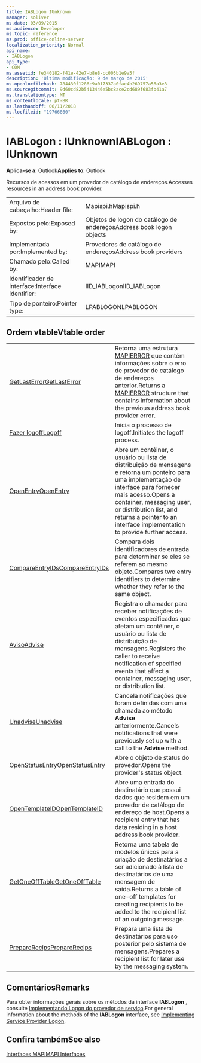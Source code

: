 ```yaml
---
title: IABLogon IUnknown
manager: soliver
ms.date: 03/09/2015
ms.audience: Developer
ms.topic: reference
ms.prod: office-online-server
localization_priority: Normal
api_name:
- IABLogon
api_type:
- COM
ms.assetid: fe340182-f41e-42e7-b8e8-cc005b1e9a5f
description: 'Última modificação: 9 de março de 2015'
ms.openlocfilehash: 784430f1286c9a017337a0fae4b269757a56a3e8
ms.sourcegitcommit: 9d60cd82b5413446e5bc8ace2cd689f683fb41a7
ms.translationtype: MT
ms.contentlocale: pt-BR
ms.lasthandoff: 06/11/2018
ms.locfileid: "19766860"
---
```

# <a name="iablogon--iunknown"></a><span data-ttu-id="72eb6-103">IABLogon : IUnknown</span><span class="sxs-lookup"><span data-stu-id="72eb6-103">IABLogon : IUnknown</span></span>

  
  
<span data-ttu-id="72eb6-104">**Aplica-se a**: Outlook</span><span class="sxs-lookup"><span data-stu-id="72eb6-104">**Applies to**: Outlook</span></span> 
  
<span data-ttu-id="72eb6-105">Recursos de acessos em um provedor de catálogo de endereços.</span><span class="sxs-lookup"><span data-stu-id="72eb6-105">Accesses resources in an address book provider.</span></span>
  
|||
|:-----|:-----|
|<span data-ttu-id="72eb6-106">Arquivo de cabeçalho:</span><span class="sxs-lookup"><span data-stu-id="72eb6-106">Header file:</span></span>  <br/> |<span data-ttu-id="72eb6-107">Mapispi.h</span><span class="sxs-lookup"><span data-stu-id="72eb6-107">Mapispi.h</span></span>  <br/> |
|<span data-ttu-id="72eb6-108">Expostos pelo:</span><span class="sxs-lookup"><span data-stu-id="72eb6-108">Exposed by:</span></span>  <br/> |<span data-ttu-id="72eb6-109">Objetos de logon do catálogo de endereços</span><span class="sxs-lookup"><span data-stu-id="72eb6-109">Address book logon objects</span></span>  <br/> |
|<span data-ttu-id="72eb6-110">Implementada por:</span><span class="sxs-lookup"><span data-stu-id="72eb6-110">Implemented by:</span></span>  <br/> |<span data-ttu-id="72eb6-111">Provedores de catálogo de endereços</span><span class="sxs-lookup"><span data-stu-id="72eb6-111">Address book providers</span></span>  <br/> |
|<span data-ttu-id="72eb6-112">Chamado pelo:</span><span class="sxs-lookup"><span data-stu-id="72eb6-112">Called by:</span></span>  <br/> |<span data-ttu-id="72eb6-113">MAPI</span><span class="sxs-lookup"><span data-stu-id="72eb6-113">MAPI</span></span>  <br/> |
|<span data-ttu-id="72eb6-114">Identificador de interface:</span><span class="sxs-lookup"><span data-stu-id="72eb6-114">Interface identifier:</span></span>  <br/> |<span data-ttu-id="72eb6-115">IID_IABLogon</span><span class="sxs-lookup"><span data-stu-id="72eb6-115">IID_IABLogon</span></span>  <br/> |
|<span data-ttu-id="72eb6-116">Tipo de ponteiro:</span><span class="sxs-lookup"><span data-stu-id="72eb6-116">Pointer type:</span></span>  <br/> |<span data-ttu-id="72eb6-117">LPABLOGON</span><span class="sxs-lookup"><span data-stu-id="72eb6-117">LPABLOGON</span></span>  <br/> |
   
## <a name="vtable-order"></a><span data-ttu-id="72eb6-118">Ordem vtable</span><span class="sxs-lookup"><span data-stu-id="72eb6-118">Vtable order</span></span>

|||
|:-----|:-----|
|[<span data-ttu-id="72eb6-119">GetLastError</span><span class="sxs-lookup"><span data-stu-id="72eb6-119">GetLastError</span></span>](iablogon-getlasterror.md) <br/> |<span data-ttu-id="72eb6-120">Retorna uma estrutura [MAPIERROR](mapierror.md) que contém informações sobre o erro de provedor de catálogo de endereços anterior.</span><span class="sxs-lookup"><span data-stu-id="72eb6-120">Returns a [MAPIERROR](mapierror.md) structure that contains information about the previous address book provider error.</span></span>  <br/> |
|[<span data-ttu-id="72eb6-121">Fazer logoff</span><span class="sxs-lookup"><span data-stu-id="72eb6-121">Logoff</span></span>](iablogon-logoff.md) <br/> |<span data-ttu-id="72eb6-122">Inicia o processo de logoff.</span><span class="sxs-lookup"><span data-stu-id="72eb6-122">Initiates the logoff process.</span></span>  <br/> |
|[<span data-ttu-id="72eb6-123">OpenEntry</span><span class="sxs-lookup"><span data-stu-id="72eb6-123">OpenEntry</span></span>](iablogon-openentry.md) <br/> |<span data-ttu-id="72eb6-124">Abre um contêiner, o usuário ou lista de distribuição de mensagens e retorna um ponteiro para uma implementação de interface para fornecer mais acesso.</span><span class="sxs-lookup"><span data-stu-id="72eb6-124">Opens a container, messaging user, or distribution list, and returns a pointer to an interface implementation to provide further access.</span></span>  <br/> |
|[<span data-ttu-id="72eb6-125">CompareEntryIDs</span><span class="sxs-lookup"><span data-stu-id="72eb6-125">CompareEntryIDs</span></span>](iablogon-compareentryids.md) <br/> |<span data-ttu-id="72eb6-126">Compara dois identificadores de entrada para determinar se eles se referem ao mesmo objeto.</span><span class="sxs-lookup"><span data-stu-id="72eb6-126">Compares two entry identifiers to determine whether they refer to the same object.</span></span>  <br/> |
|[<span data-ttu-id="72eb6-127">Aviso</span><span class="sxs-lookup"><span data-stu-id="72eb6-127">Advise</span></span>](iablogon-advise.md) <br/> |<span data-ttu-id="72eb6-128">Registra o chamador para receber notificações de eventos especificados que afetam um contêiner, o usuário ou lista de distribuição de mensagens.</span><span class="sxs-lookup"><span data-stu-id="72eb6-128">Registers the caller to receive notification of specified events that affect a container, messaging user, or distribution list.</span></span>  <br/> |
|[<span data-ttu-id="72eb6-129">Unadvise</span><span class="sxs-lookup"><span data-stu-id="72eb6-129">Unadvise</span></span>](iablogon-unadvise.md) <br/> |<span data-ttu-id="72eb6-130">Cancela notificações que foram definidas com uma chamada ao método **Advise** anteriormente.</span><span class="sxs-lookup"><span data-stu-id="72eb6-130">Cancels notifications that were previously set up with a call to the **Advise** method.</span></span>  <br/> |
|[<span data-ttu-id="72eb6-131">OpenStatusEntry</span><span class="sxs-lookup"><span data-stu-id="72eb6-131">OpenStatusEntry</span></span>](iablogon-openstatusentry.md) <br/> |<span data-ttu-id="72eb6-132">Abre o objeto de status do provedor.</span><span class="sxs-lookup"><span data-stu-id="72eb6-132">Opens the provider's status object.</span></span>  <br/> |
|[<span data-ttu-id="72eb6-133">OpenTemplateID</span><span class="sxs-lookup"><span data-stu-id="72eb6-133">OpenTemplateID</span></span>](iablogon-opentemplateid.md) <br/> |<span data-ttu-id="72eb6-134">Abre uma entrada do destinatário que possui dados que residem em um provedor de catálogo de endereço de host.</span><span class="sxs-lookup"><span data-stu-id="72eb6-134">Opens a recipient entry that has data residing in a host address book provider.</span></span>  <br/> |
|[<span data-ttu-id="72eb6-135">GetOneOffTable</span><span class="sxs-lookup"><span data-stu-id="72eb6-135">GetOneOffTable</span></span>](iablogon-getoneofftable.md) <br/> |<span data-ttu-id="72eb6-136">Retorna uma tabela de modelos únicos para a criação de destinatários a ser adicionado à lista de destinatários de uma mensagem de saída.</span><span class="sxs-lookup"><span data-stu-id="72eb6-136">Returns a table of one-off templates for creating recipients to be added to the recipient list of an outgoing message.</span></span>  <br/> |
|[<span data-ttu-id="72eb6-137">PrepareRecips</span><span class="sxs-lookup"><span data-stu-id="72eb6-137">PrepareRecips</span></span>](iablogon-preparerecips.md) <br/> |<span data-ttu-id="72eb6-138">Prepara uma lista de destinatários para uso posterior pelo sistema de mensagens.</span><span class="sxs-lookup"><span data-stu-id="72eb6-138">Prepares a recipient list for later use by the messaging system.</span></span>  <br/> |
   
## <a name="remarks"></a><span data-ttu-id="72eb6-139">Comentários</span><span class="sxs-lookup"><span data-stu-id="72eb6-139">Remarks</span></span>

<span data-ttu-id="72eb6-140">Para obter informações gerais sobre os métodos da interface **IABLogon** , consulte [Implementando Logon do provedor de serviço](implementing-service-provider-logon.md).</span><span class="sxs-lookup"><span data-stu-id="72eb6-140">For general information about the methods of the **IABLogon** interface, see [Implementing Service Provider Logon](implementing-service-provider-logon.md).</span></span>
  
## <a name="see-also"></a><span data-ttu-id="72eb6-141">Confira também</span><span class="sxs-lookup"><span data-stu-id="72eb6-141">See also</span></span>



[<span data-ttu-id="72eb6-142">Interfaces MAPI</span><span class="sxs-lookup"><span data-stu-id="72eb6-142">MAPI Interfaces</span></span>](mapi-interfaces.md)

